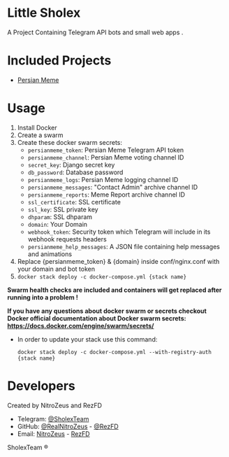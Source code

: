 # Little Sholex
A Project Containing Telegram API bots and small web apps .
# Included Projects
- [Persian Meme](https://t.me/Persian_Meme_Bot)
# Usage
1. Install Docker
2. Create a swarm
3. Create these docker swarm secrets: 
   - `persianmeme_token`: Persian Meme Telegram API token
   - `persianmeme_channel`: Persian Meme voting channel ID
   - `secret_key`: Django secret key
   - `db_password`: Database password
   - `persianmeme_logs`: Persian Meme logging channel ID
   - `persianmeme_messages`: "Contact Admin" archive channel ID
   - `persianmeme_reports`: Meme Report archive channel ID
   - `ssl_certificate`: SSL certificate
   - `ssl_key`: SSL private key
   - `dhparam`: SSL dhparam
   - `domain`: Your Domain
   - `webhook_token`: Security token which Telegram will include in its webhook requests headers
   - `persianmeme_help_messages`: A JSON file containing help messages and animations
4. Replace {persianmeme_token} & {domain} inside conf/nginx.conf with
   your domain and bot token
5. `docker stack deploy -c docker-compose.yml {stack name}`

**Swarm health checks are included and containers will get replaced after running into a problem !**

**If you have any questions about docker swarm or secrets checkout Docker official documentation about
Docker swarm secrets: https://docs.docker.com/engine/swarm/secrets/**
- In order to update your stack use this command:

    `docker stack deploy -c docker-compose.yml --with-registry-auth {stack name}`
# Developers
Created by NitroZeus and RezFD
      
- Telegram: [@SholexTeam](https://t.me/SholexTeam)
- GitHub: [@RealNitroZeus](https://github.com/RealNitroZeus) - [@RezFD](https://github.com/RezFD)
- Email: [NitroZeus](mailto:NitroZeus@sholex.team) - [RezFD](mailto:rez@sholex.team)

SholexTeam &reg;
